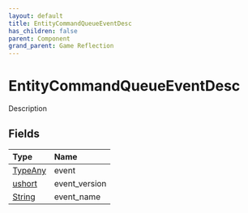 ```yaml
---
layout: default
title: EntityCommandQueueEventDesc
has_children: false
parent: Component
grand_parent: Game Reflection
---
```

# EntityCommandQueueEventDesc
Description 

## Fields

| Type | Name |
|:-------------|:--------------|
| [TypeAny](/docs/game-reflection/components/type_any) | event |
| [ushort](/docs/game-reflection/enums/ushort) | event_version |
| [String](/docs/game-reflection/components/string) | event_name |

